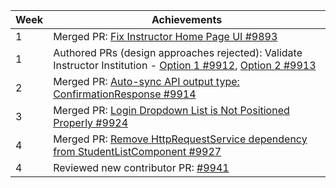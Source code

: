 Week | Achievements
---- | ------------
1 | Merged PR: [Fix Instructor Home Page UI #9893](https://github.com/TEAMMATES/teammates/pull/9893)
1 | Authored PRs (design approaches rejected): Validate Instructor Institution - [Option 1 #9912](https://github.com/TEAMMATES/teammates/pull/9912), [Option 2 #9913](https://github.com/TEAMMATES/teammates/pull/9913)
2 | Merged PR: [Auto-sync API output type: ConfirmationResponse #9914](https://github.com/TEAMMATES/teammates/pull/9914)
3 | Merged PR: [Login Dropdown List is Not Positioned Properly #9924](https://github.com/TEAMMATES/teammates/pull/9924)
4 | Merged PR: [Remove HttpRequestService dependency from StudentListComponent #9927](https://github.com/TEAMMATES/teammates/pull/9927)
4 | Reviewed new contributor PR: [#9941](https://github.com/TEAMMATES/teammates/pull/9941)
